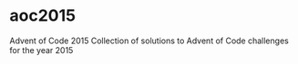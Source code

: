 # aoc2015
Advent of Code 2015
Collection of solutions to Advent of Code challenges for the year 2015
